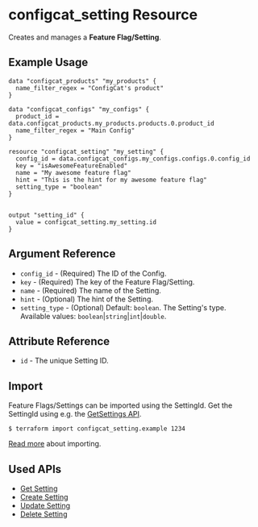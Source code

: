 # configcat_setting Resource

Creates and manages a **Feature Flag/Setting**.  

## Example Usage

```hcl
data "configcat_products" "my_products" {
  name_filter_regex = "ConfigCat's product"
}

data "configcat_configs" "my_configs" {
  product_id = data.configcat_products.my_products.products.0.product_id
  name_filter_regex = "Main Config"
}

resource "configcat_setting" "my_setting" {
  config_id = data.configcat_configs.my_configs.configs.0.config_id
  key = "isAwesomeFeatureEnabled"
  name = "My awesome feature flag"
  hint = "This is the hint for my awesome feature flag"
  setting_type = "boolean"
}


output "setting_id" {
  value = configcat_setting.my_setting.id
}
```

## Argument Reference

* `config_id` - (Required) The ID of the Config.
* `key` - (Required) The key of the Feature Flag/Setting.
* `name` - (Required) The name of the Setting.
* `hint` - (Optional) The hint of the Setting.
* `setting_type` - (Optional) Default: `boolean`. The Setting's type.  
Available values: `boolean`|`string`|`int`|`double`.

## Attribute Reference

* `id` - The unique Setting ID.

## Import

Feature Flags/Settings can be imported using the SettingId. Get the SettingId using e.g. the [GetSettings API](https://api.configcat.com/docs/#operation/get-settings).

```
$ terraform import configcat_setting.example 1234
```

[Read more](https://learn.hashicorp.com/tutorials/terraform/state-import) about importing.

## Used APIs
* [Get Setting](https://api.configcat.com/docs/index.html#operation/get-setting)
* [Create Setting](https://api.configcat.com/docs/index.html#operation/create-setting)
* [Update Setting](https://api.configcat.com/docs/index.html#operation/update-setting)
* [Delete Setting](https://api.configcat.com/docs/index.html#operation/delete-setting)
